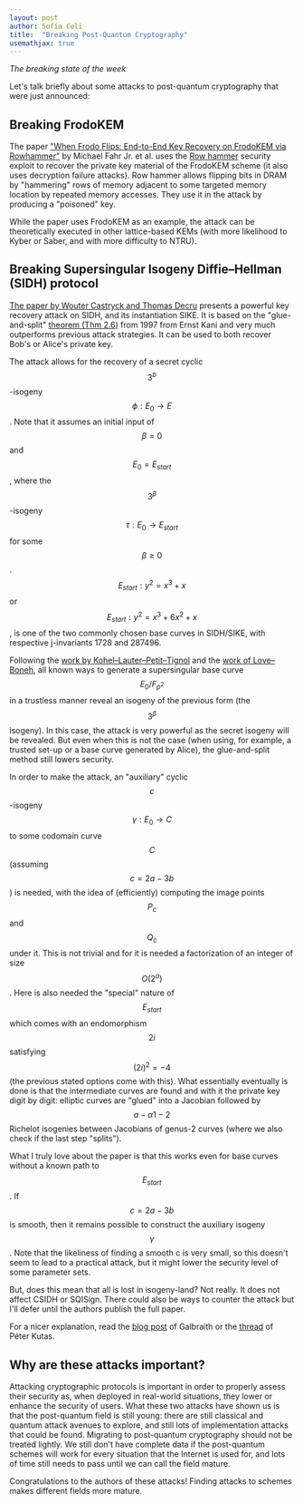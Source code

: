 ```yaml
---
layout: post
author: Sofía Celi
title:  "Breaking Post-Quantum Cryptography"
usemathjax: true
---
```

*The breaking state of the week*

Let's talk briefly about some attacks to post-quantum cryptography that were just announced:

## Breaking FrodoKEM

The paper ["When Frodo Flips: End-to-End Key Recovery on FrodoKEM via Rowhammer"](https://eprint.iacr.org/2022/952) by Michael Fahr Jr. et al. uses the [Row hammer](https://en.wikipedia.org/wiki/Row_hammer) security exploit to recover the private key material of the FrodoKEM scheme (it also uses decryption failure attacks).
Row hammer allows flipping bits in DRAM by "hammering" rows of memory adjacent to some targeted memory location by repeated memory accesses. They use it in the attack by producing a "poisoned" key.

While the paper uses FrodoKEM as an example, the attack can be theoretically executed in other lattice-based KEMs (with more likelihood to Kyber or Saber, and with more difficulty to NTRU).

## Breaking Supersingular Isogeny Diffie–Hellman (SIDH) protocol

[The paper by Wouter Castryck and Thomas Decru](https://eprint.iacr.org/2022/975) presents a powerful key recovery attack on SIDH, and its instantiation SIKE.
It is based on the "glue-and-split" [theorem (Thm 2.6)](https://www.mast.queensu.ca/~kani/papers/numgenl.pdf) from 1997 from Ernst Kani and very much outperforms previous attack strategies.
It can be used to both recover Bob's or Alice's private key.

The attack allows for the recovery of a secret cyclic $$3^{b}$$-isogeny $$\phi : E_0 \rightarrow E$$.
Note that it assumes an initial input of $$\beta = 0$$ and $$E_0 = E_{start}$$, where the $$3^{\beta}$$-isogeny $$\tau : E_0 \rightarrow E_{start}$$ for some $$\beta \geq 0$$.
$$E_{start} : y^{2} = x^{3} + x$$ or $$E_{start} : y^{2} = x^{3} + 6x^{2} + x$$, is one of the two commonly chosen base curves in SIDH/SIKE, with respective j-invariants 1728 and 287496.

Following the [work by Kohel–Lauter–Petit–Tignol](https://eprint.iacr.org/2014/505.pdf) and the [work of Love–Boneh](https://arxiv.org/pdf/1910.03180.pdf), all known ways to generate a supersingular base curve $$E_0/F_{p^{2}}$$ in a trustless manner reveal an isogeny of the previous form (the $$3^{\beta}$$ isogeny). In this case, the attack is very powerful as the secret isogeny will be revealed.
But even when this is not the case (when using, for example, a trusted set-up or a base curve generated by Alice), the glue-and-split method still lowers security.

In order to make the attack, an "auxiliary" cyclic $$c$$-isogeny $$\gamma: E_0 \rightarrow C$$ to some codomain curve $$C$$ (assuming $$c = 2a − 3b$$) is needed, with the idea of (efficiently) computing the image points $$P_c$$ and $$Q_c$$ under it. This is not trivial and for it is needed a factorization of an integer of size $$O(2^{a})$$.
Here is also needed the "special" nature of $$E_{start}$$ which comes with an endomorphism $$2i$$ satisfying $$(2i)^{2} = −4$$ (the previous stated options come with this).
What essentially eventually is done is that the intermediate curves are found and with it the private key digit by digit: elliptic curves are "glued" into a Jacobian followed by $$a − \alpha1 − 2$$ Richelot isogenies between Jacobians of genus-2 curves (where we also check if the last step "splits").

What I truly love about the paper is that this works even for base curves without a known path to $$E_{start}$$. If $$c = 2a − 3b$$ is smooth, then it remains possible to construct the auxiliary isogeny $$\gamma$$.
Note that the likeliness of finding a smooth c is very small, so this doesn't seem to lead to a practical attack, but it might lower the security level of some parameter sets.

But, does this mean that all is lost in isogeny-land? Not really. It does not affect CSIDH or SQISign.
There could also be ways to counter the attack but I'll defer until the authors publish the full paper.

For a nicer explanation, read the [blog post](https://ellipticnews.wordpress.com/2022/07/31/breaking-supersingular-isogeny-diffie-hellman-sidh/) of Galbraith or the [thread](https://twitter.com/kutasp/status/1553600601317072898) of Péter Kutas.

## Why are these attacks important?

Attacking cryptographic protocols is important in order to properly assess their security as, when deployed in real-world situations, they lower or enhance the security of users.
What these two attacks have shown us is that the post-quantum field is still young: there are still classical and quantum attack avenues to explore, and still lots of implementation attacks that could be found.
Migrating to post-quantum cryptography should not be treated lightly.
We still don't have complete data if the post-quantum schemes will work for every situation that the Internet is used for, and lots of time still needs to pass until we can call the field mature.

Congratulations to the authors of these attacks! Finding attacks to schemes makes different fields more mature.
